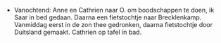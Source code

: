 - Vanochtend: Anne en Cathrien naar O. om boodschappen te doen, ik Saar in bed gedaan. Daarna een fietstochtje naar Brecklenkamp. Vanmiddag eerst in de zon thee gedronken, daarna fietstochtje door Duitsland gemaakt. Cathrien op tafel in bad.